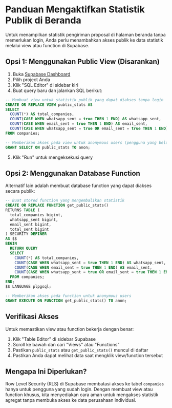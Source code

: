 # Panduan Mengaktifkan Statistik Publik di Beranda

Untuk menampilkan statistik pengiriman proposal di halaman beranda tanpa memerlukan login, Anda perlu menambahkan akses publik ke data statistik melalui view atau function di Supabase.

## Opsi 1: Menggunakan Public View (Disarankan)

1. Buka [Supabase Dashboard](https://app.supabase.com)
2. Pilih project Anda
3. Klik "SQL Editor" di sidebar kiri
4. Buat query baru dan jalankan SQL berikut:

```sql
-- Membuat view untuk statistik publik yang dapat diakses tanpa login
CREATE OR REPLACE VIEW public_stats AS
SELECT 
  COUNT(*) AS total_companies,
  COUNT(CASE WHEN whatsapp_sent = true THEN 1 END) AS whatsapp_sent,
  COUNT(CASE WHEN email_sent = true THEN 1 END) AS email_sent,
  COUNT(CASE WHEN whatsapp_sent = true OR email_sent = true THEN 1 END) AS total_sent
FROM companies;

-- Memberikan akses pada view untuk anonymous users (pengguna yang belum login)
GRANT SELECT ON public_stats TO anon;
```

5. Klik "Run" untuk mengeksekusi query

## Opsi 2: Menggunakan Database Function

Alternatif lain adalah membuat database function yang dapat diakses secara publik:

```sql
-- Buat stored function yang mengembalikan statistik
CREATE OR REPLACE FUNCTION get_public_stats()
RETURNS TABLE (
  total_companies bigint,
  whatsapp_sent bigint,
  email_sent bigint,
  total_sent bigint
) SECURITY DEFINER
AS $$
BEGIN
  RETURN QUERY
  SELECT 
    COUNT(*) AS total_companies,
    COUNT(CASE WHEN whatsapp_sent = true THEN 1 END) AS whatsapp_sent,
    COUNT(CASE WHEN email_sent = true THEN 1 END) AS email_sent,
    COUNT(CASE WHEN whatsapp_sent = true OR email_sent = true THEN 1 END) AS total_sent
  FROM companies;
END;
$$ LANGUAGE plpgsql;

-- Memberikan akses pada function untuk anonymous users
GRANT EXECUTE ON FUNCTION get_public_stats() TO anon;
```

## Verifikasi Akses

Untuk memastikan view atau function bekerja dengan benar:

1. Klik "Table Editor" di sidebar Supabase
2. Scroll ke bawah dan cari "Views" atau "Functions" 
3. Pastikan `public_stats` atau `get_public_stats()` muncul di daftar
4. Pastikan Anda dapat melihat data saat mengklik view/function tersebut

## Mengapa Ini Diperlukan?

Row Level Security (RLS) di Supabase membatasi akses ke tabel `companies` hanya untuk pengguna yang sudah login. Dengan membuat view atau function khusus, kita menyediakan cara aman untuk mengakses statistik agregat tanpa membuka akses ke data perusahaan individual.
